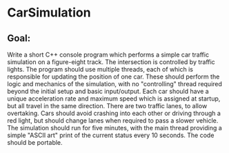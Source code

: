 # CarSimulation

## Goal:
Write a short C++ console program which performs a simple car traffic simulation on a figure-eight track.
The intersection is controlled by traffic lights.
The program should use multiple threads, each of which is responsible for updating the position of one car.
These should perform the logic and mechanics of the simulation, with no "controlling" thread required beyond the initial setup and basic input/output.
Each car should have a unique acceleration rate and maximum speed which is assigned at startup, but all travel in the same direction.
There are two traffic lanes, to allow overtaking.
Cars should avoid crashing into each other or driving through a red light, but should change lanes when required to pass a slower vehicle.
The simulation should run for five minutes, with the main thread providing a simple "ASCII art" print of the current status every 10 seconds.
The code should be portable.
